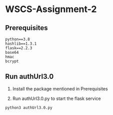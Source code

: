 # WSCS-Assignment-2

## Prerequisites

```
python==3.8
hashlib==1.3.1
flask==2.2.3
base64
hmac
bcrypt
```

## Run authUrl3.0

1. Install the package mentioned in Prerequisites

2. Run authUrl3.0.py to start the flask service

```
python3 authUrl3.0.py
```